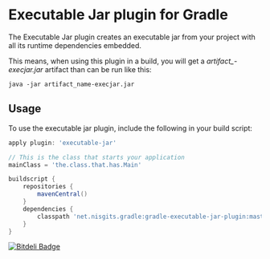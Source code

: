 # Executable Jar plugin for Gradle

The Executable Jar plugin creates an executable jar from your project with all its runtime dependencies embedded.

This means, when using this plugin in a build, you will get a *artifact_-execjar.jar* artifact than can be run like this:

```
java -jar artifact_name-execjar.jar
```

## Usage
To use the executable jar plugin, include the following in your build script:

```groovy
apply plugin: 'executable-jar'

// This is the class that starts your application
mainClass = 'the.class.that.has.Main'

buildscript {
    repositories {
        mavenCentral()
    }
    dependencies {
        classpath 'net.nisgits.gradle:gradle-executable-jar-plugin:master-REL-6'
    }
}
```

[![Bitdeli Badge](https://d2weczhvl823v0.cloudfront.net/stigkj/gradle-executable-jar-plugin/trend.png)](https://bitdeli.com/free "Bitdeli Badge")

